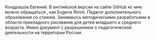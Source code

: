 Кондрашов Евгений. В английской версии на сайте GitHub ко мне можно обращаться , как Eugene Rimm.
Педагог дополнительного образования со стажем. Занимаюсь методическими разработками в области прикладного рисования для детей младшего и среднего возраста. Имею документ с разрешением о педагогической деятельности на территории России. 
